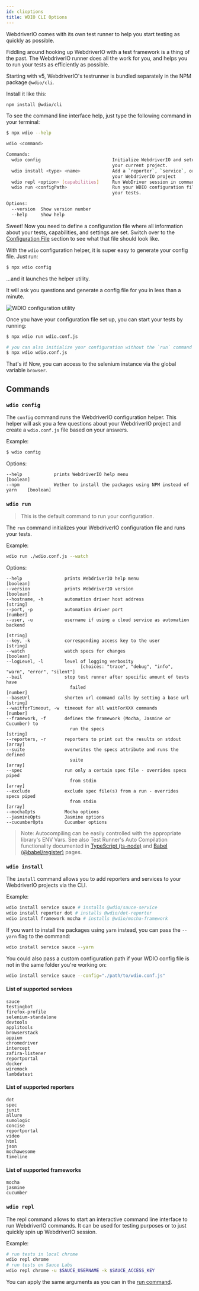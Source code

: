 ```yaml
---
id: clioptions
title: WDIO CLI Options
---
```


WebdriverIO comes with its own test runner to help you start testing as quickly as possible.

Fiddling around hooking up WebdriverIO with a test framework is a thing of the past. The WebdriverIO runner does all the work for you, and helps you to run your tests as efficiently as possible.

Starting with v5, WebdriverIO's testrunner is bundled separately in the NPM package `@wdio/cli`.

Install it like this:

```bash npm2yarn
npm install @wdio/cli
```

To see the command line interface help, just type the following command in your terminal:

```bash
$ npx wdio --help

wdio <command>

Commands:
  wdio config                           Initialize WebdriverIO and setup configuration in
                                        your current project.
  wdio install <type> <name>            Add a `reporter`, `service`, or `framework` to
                                        your WebdriverIO project
  wdio repl <option> [capabilities]     Run WebDriver session in command line
  wdio run <configPath>                 Run your WDIO configuration file to initialize
                                        your tests.

Options:
  --version  Show version number                                       [boolean]
  --help     Show help                                                 [boolean]
```

Sweet! Now you need to define a configuration file where all information about your tests, capabilities, and settings are set.
Switch over to the [Configuration File](ConfigurationFile.md) section to see what that file should look like.

With the `wdio` configuration helper, it is super easy to generate your config file. Just run:

```bash
$ npx wdio config
```

...and it launches the helper utility.

It will ask you questions and generate a config file for you in less than a minute.

![WDIO configuration utility](/img/config-utility.gif)

Once you have your configuration file set up, you can start your tests by running:

```bash
$ npx wdio run wdio.conf.js

# you can also initialize your configuration without the `run` command
$ npx wdio wdio.conf.js
```


That's it! Now, you can access to the selenium instance via the global variable `browser`.

## Commands

### `wdio config`

The `config` command runs the WebdriverIO configuration helper. This helper will ask you a few questions about your WebdriverIO project and create a `wdio.conf.js` file based on your answers.

Example:

```bash
$ wdio config
```

Options:
```
--help            prints WebdriverIO help menu                                [boolean]
--npm             Wether to install the packages using NPM instead of yarn    [boolean]
```

### `wdio run`

> This is the default command to run your configuration.

The `run` command initializes your WebdriverIO configuration file and runs your tests.

Example:

```bash
wdio run ./wdio.conf.js --watch
```

Options:

```
--help                prints WebdriverIO help menu                   [boolean]
--version             prints WebdriverIO version                     [boolean]
--hostname, -h        automation driver host address                  [string]
--port, -p            automation driver port                          [number]
--user, -u            username if using a cloud service as automation backend
                                                                        [string]
--key, -k             corresponding access key to the user            [string]
--watch               watch specs for changes                        [boolean]
--logLevel, -l        level of logging verbosity
                            [choices: "trace", "debug", "info", "warn", "error", "silent"]
--bail                stop test runner after specific amount of tests have
                        failed                                          [number]
--baseUrl             shorten url command calls by setting a base url [string]
--waitforTimeout, -w  timeout for all waitForXXX commands             [number]
--framework, -f       defines the framework (Mocha, Jasmine or Cucumber) to
                        run the specs                                   [string]
--reporters, -r       reporters to print out the results on stdout     [array]
--suite               overwrites the specs attribute and runs the defined
                        suite                                            [array]
--spec                run only a certain spec file - overrides specs piped
                        from stdin                                       [array]
--exclude             exclude spec file(s) from a run - overrides specs piped
                        from stdin                                       [array]
--mochaOpts           Mocha options
--jasmineOpts         Jasmine options
--cucumberOpts        Cucumber options
```

> Note: Autocompiling can be easily controlled with the appropriate library's ENV Vars. See also Test Runner's Auto Compilation functionality documented in [TypeScript (ts-node)](TypeScript.md) and [Babel (@babel/register)](Babel.md) pages.

### `wdio install`
The `install` command allows you to add reporters and services to your WebdriverIO projects via the CLI.

Example:

```bash
wdio install service sauce # installs @wdio/sauce-service
wdio install reporter dot # installs @wdio/dot-reporter
wdio install framework mocha # installs @wdio/mocha-framework
```

If you want to install the packages using `yarn` instead, you can pass the `--yarn` flag to the command:

```bash
wdio install service sauce --yarn
```

You could also pass a custom configuration path if your WDIO config file is not in the same folder you're working on:

```bash
wdio install service sauce --config="./path/to/wdio.conf.js"
```

#### List of supported services
```
sauce
testingbot
firefox-profile
selenium-standalone
devtools
applitools
browserstack
appium
chromedriver
intercept
zafira-listener
reportportal
docker
wiremock
lambdatest
```

#### List of supported reporters
```
dot
spec
junit
allure
sumologic
concise
reportportal
video
html
json
mochawesome
timeline
```

#### List of supported frameworks
```
mocha
jasmine
cucumber
```

### `wdio repl`
The repl command allows to start an interactive command line interface to run WebdriverIO commands. It can be used for testing purposes or to just quickly spin up WebdriverIO session.

Example:

```bash
# run tests in local chrome
wdio repl chrome
# run tests on Sauce Labs
wdio repl chrome -u $SAUCE_USERNAME -k $SAUCE_ACCESS_KEY
```

You can apply the same arguments as you can in the [run command](#wdio-run).
